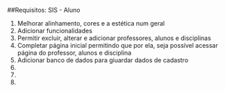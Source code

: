 ##Requisitos: SIS - Aluno

1. Melhorar alinhamento, cores e a estética num geral
2. Adicionar funcionalidades
3. Permitir excluir, alterar e adicionar professores, alunos e disciplinas
4. Completar página inicial permitindo que por ela, seja possível acessar página do professor, alunos e disciplina
5. Adicionar banco de dados para giuardar dados de cadastro
6. 
7. 
8. 

